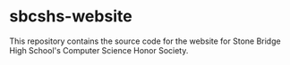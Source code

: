 # sbcshs-website
This repository contains the source code for the website for Stone Bridge High School's Computer Science Honor Society.
